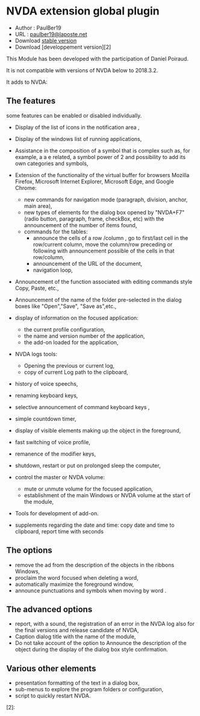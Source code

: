 # NVDA extension global plugin #

* Author : PaulBer19
* URL : paulber19@laposte.net
* Download [stable version][1]
* Download [developpement version][2]


This Module has been developed with the participation of Daniel Poiraud.

It is not compatible with versions of NVDA below to 2018.3.2.

It adds to NVDA:
## The features ##

some features can be enabled or disabled individually.

* Display of the list of icons in the notification area ,
* Display of the windows list of running applications,
* Assistance in the composition of a symbol that is complex such as, for example, a a e related, a symbol power of 2  and possibility to add its own categories and symbols,
* Extension of the functionality of the virtual buffer  for browsers Mozilla Firefox, Microsoft Internet Explorer, Microsoft Edge, and Google Chrome:

	* new commands for navigation mode (paragraph, division, anchor, main area),
	* new types of elements for the dialog box opened by "NVDA+F7" (radio button, paragraph, frame, checkBox, etc) with the announcement of the number of items found,
	* commands for the tables:
		* announce the cells of a row /column , go to first/last cell in the row/current column, move the column/row preceding or following with announcement possible of the cells in that row/column,
		* announcement of the URL of the document,
		* navigation loop,


* Announcement of the function associated with editing commands  style Copy, Paste, etc.,
* Announcement of the name of the folder pre-selected in the dialog boxes like "Open","Save", "Save as",etc.,
* display of information on the focused application:

	* the current profile configuration,
	* the name and version number of the application,
	* the add-on loaded for the application,


*	NVDA logs tools:
	* Opening the previous or current log,
	* copy of current Log path to the clipboard,


* history of voice speechs,
* renaming keyboard keys,
* selective announcement of  command keyboard keys ,
* simple countdown timer,
* display of visible elements making up the object in the foreground,
* fast switching of voice profile,
* remanence of the modifier keys,
* shutdown, restart or put on prolonged sleep the computer,
* control the master or NVDA volume:

	* mute or unmute volume  for the focused application,
	* establishment of the main Windows  or NVDA volume at the start of the module,


* Tools for development of add-on.
* supplements regarding the date and time: copy date and time  to clipboard, report time with seconds


## The options ##

* remove the ad from the description of the objects in the ribbons Windows,
* proclaim the word focused when deleting a word,
* automatically maximize the foreground window,
* announce punctuations and symbols when moving by word .


##  The advanced options ##

* report, with a sound, the registration of an error in the NVDA log also for the final versions and release candidate of NVDA,
* Caption dialog title with the name of the module,
* Do not take account of the option to Announce the description of the object during the display of the dialog box style confirmation.


## Various other elements ##

* presentation formatting of the text in a dialog box,
* sub-menus to explore the program folders or configuration,
* script to quickly restart NVDA.


[1]: https://rawgit.com/paulber007/AllMyNVDAAddons/master/NVDAExtensionGlobalPlugin/NVDAExtensionGlobalPlugin-8.0.nvda-addon

[2]:
